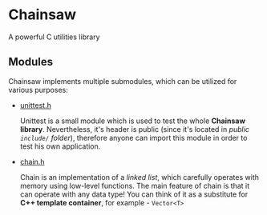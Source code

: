 # Chainsaw
A powerful C utilities library

## Modules
Chainsaw implements multiple submodules, which can be utilized for various purposes:
* [unittest.h](https://github.com/Eug-VS/chainsaw/blob/master/include/chain/chain.h)
  
  Unittest is a small module which is used to test the whole **Chainsaw library**. 
  Nevertheless, it's header is public (since it's located in *public `include/` folder*), therefore
  anyone can import this module in order to test his own application.
  
* [chain.h](https://github.com/Eug-VS/chainsaw/blob/master/include/chain/chain.h)

  Chain is an implementation of a *linked list*, which carefully operates with memory using low-level
  functions. The main feature of chain is that it can operate with any data type! You
  can think of it as a substitute for **C++ template container**, for example - `Vector<T>`

## 
